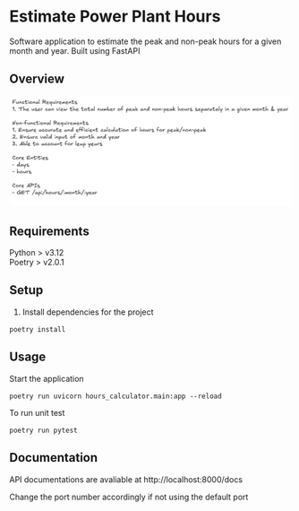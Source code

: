 # Estimate Power Plant Hours
Software application to estimate the peak and non-peak hours for a given month and year. Built using FastAPI

## Overview
![alt text](image.png)

## Requirements
Python > v3.12 \
Poetry > v2.0.1

## Setup
1. Install dependencies for the project
```
poetry install
```


## Usage
Start the application
```
poetry run uvicorn hours_calculator.main:app --reload
```

To run unit test
```
poetry run pytest
```

## Documentation
API documentations are avaliable at http://localhost:8000/docs

Change the port number accordingly if not using the default port
